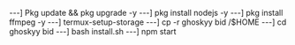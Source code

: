 ---] Pkg update && pkg upgrade -y
---] pkg install nodejs -y
---] pkg install ffmpeg -y
---] termux-setup-storage
---] cp -r ghoskyy bid /$HOME
---] cd ghoskyy bid
---] bash install.sh
---] npm start

<!---
Ghoskyy/Ghoskyy is a ✨ special ✨ repository because its `README.md` (this file) appears on your GitHub profile.
You can click the Preview link to take a look at your changes.
--->
